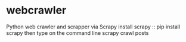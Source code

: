 # webcrawler
Python web crawler and scrapper via Scrapy
install scrapy :: pip install scrapy
then type on the command line  scrapy crawl posts
